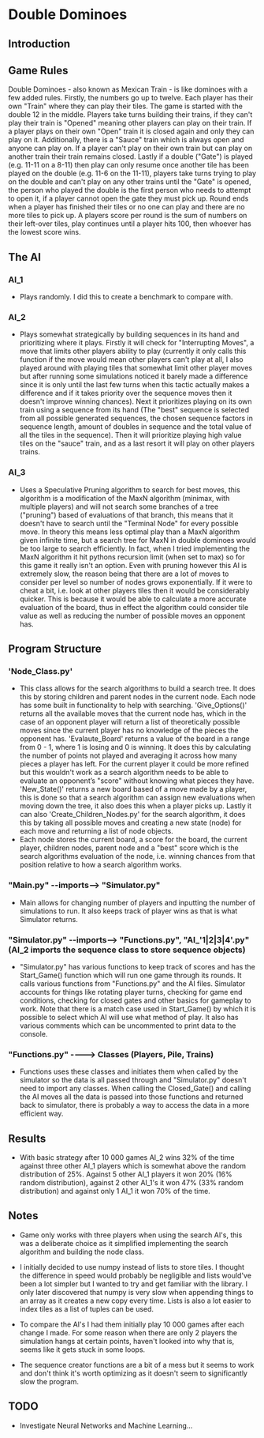 # Double Dominoes

## Introduction


## Game Rules
Double Dominoes - also known as Mexican Train - is like dominoes with a few added rules. Firstly, the numbers go up to twelve. Each player has their own "Train" where they can play their tiles. The game is started with the double 12 in the middle. Players take turns building their trains, if they can't play their train is "Opened" meaning other players can play on their train. If a player plays on their own "Open" train it is closed again and only they can play on it. Additionally, there is a "Sauce" train which is always open and anyone can play on. If a player can't play on their own train but can play on another train their train remains closed. Lastly if a double ("Gate") is played (e.g. 11-11 on a 8-11) then play can only resume once another tile has been played on the double (e.g. 11-6 on the 11-11), players take turns trying to play on the double and can't play on any other trains until the "Gate" is opened, the person who played the double is the first person who needs to attempt to open it, if a player cannot open the gate they must pick up. Round ends when a player has finished their tiles or no one can play and there are no more tiles to pick up. A players score per round is the sum of numbers on their left-over tiles, play continues until a player hits 100, then whoever has the lowest score wins.

## The AI
### AI_1 
- Plays randomly. I did this to create a benchmark to compare with.
### AI_2 
- Plays somewhat strategically by building sequences in its hand and prioritizing where it plays. Firstly it will check for "Interrupting Moves", a move that limits other players ability to play (currently it only calls this function if the move would mean other players can't play at all, I also played around with playing tiles that somewhat limit other player moves but after running some simulations noticed it barely made a difference since it is only until the last few turns when this tactic actually makes a difference and if it takes priority over the sequence moves then it doesn't improve winning chances). Next it prioritizes playing on its own train using a sequence from its hand (The "best" sequence is selected from all possible generated sequences, the chosen sequence factors in sequence length, amount of doubles in sequence and the total value of all the tiles in the sequence). Then it will prioritize playing high value tiles on the "sauce" train, and as a last resort it will play on other players trains.
### AI_3
- Uses a Speculative Pruning algorithm to search for best moves, this algorithm is a modification of the MaxN algorithm (minimax, with multiple players) and will not search some branches of a tree ("pruning") based of evaluations of that branch, this means that it doesn't have to search until the "Terminal Node" for every possible move. In theory this means less optimal play than a MaxN algorithm given infinite time, but a search tree for MaxN in double dominoes would be too large to search efficiently. In fact, when I tried implementing the MaxN algorithm it hit pythons recursion limit (when set to max) so for this game it really isn't an option. Even with pruning however this AI is extremely slow, the reason being that there are a lot of moves to consider per level so number of nodes grows exponentially. If it were to cheat a bit, i.e. look at other players tiles then it would be considerably quicker. This is because it would be able to calculate a more accurate evaluation of the board, thus in effect the algorithm could consider tile value as well as reducing the number of possible moves an opponent has.

## Program Structure
### 'Node_Class.py'
- This class allows for the search algorithms to build a search tree. It does this by storing children and parent nodes in the current node. Each node has some built in functionality to help with searching. 'Give_Options()' returns all the available moves that the current node has, which in the case of an opponent player will return a list of theoretically possible moves since the current player has no knowledge of the pieces the opponent has. 'Evalaute_Board' returns a value of the board in a range from 0 - 1, where 1 is losing and 0 is winning. It does this by calculating the number of points not played and averaging it across how many pieces a player has left. For the current player it could be more refined but this wouldn't work as a search algorithm needs to be able to evaluate an opponent’s "score" without knowing what pieces they have. 'New_State()' returns a new board based of a move made by a player, this is done so that a search algorithm can assign new evaluations when moving down the tree, it also does this when a player picks up. Lastly it can also 'Create_Children_Nodes.py' for the search algorithm, it does this by taking all possible moves and creating a new state (node) for each move and returning a list of node objects.
- Each node stores the current board, a score for the board, the current player, children nodes, parent node and a "best" score which is the search algorithms evaluation of the node, i.e. winning chances from that position relative to how a search algorithm works.

### "Main.py" --imports--> "Simulator.py"
- Main allows for changing number of players and inputting the number of simulations to run. It also keeps track of player wins as that is what Simulator returns.

### "Simulator.py" --imports--> "Functions.py", "AI_'1|2|3|4'.py" (AI_2 imports the sequence class to store sequence objects)
- "Simulator.py" has various functions to keep track of scores and has the Start_Game() function which will run one game through its rounds. It calls various functions from "Functions.py" and the AI files. Simulator accounts for things like rotating player turns, checking for game end conditions, checking for closed gates and other basics for gameplay to work. Note that there is a match case used in Start_Game() by which it is possible to select which AI will use what method of play. It also has various comments which can be uncommented to print data to the console.

### "Functions.py" ----> Classes (Players, Pile, Trains)
- Functions uses these classes and initiates them when called by the simulator so the data is all passed through and "Simulator.py" doesn't need to import any classes. When calling the Closed_Gate() and calling the AI moves all the data is passed into those functions and returned back to simulator, there is probably a way to access the data in a more efficient way. 

## Results
- With basic strategy after 10 000 games AI_2 wins 32% of the time against three other AI_1 players which is somewhat above the random distribution of 25%. Against 5 other AI_1 players it won 20% (16% random distribution), against 2 other AI_1's it won 47% (33% random distribution) and against only 1 AI_1 it won 70% of the time.

## Notes
- Game only works with three players when using the search AI's, this was a deliberate choice as it simplified implementing the search algorithm and building the node class.

- I initially decided to use numpy instead of lists to store tiles. I thought the difference in speed would probably be negligible and lists would've been a lot simpler but I wanted to try and get familiar with the library. I only later discovered that numpy is very slow when appending things to an array as it creates a new copy every time. Lists is also a lot easier to index tiles as a list of tuples can be used.

- To compare the AI's I had them initially play 10 000 games after each change I made. For some reason when there are only 2 players the simulation hangs at certain points, haven't looked into why that is, seems like it gets stuck in some loops.

- The sequence creator functions are a bit of a mess but it seems to work and don't think it's worth optimizing as it doesn't seem to significantly slow the program.


## TODO
- Investigate Neural Networks and Machine Learning...
